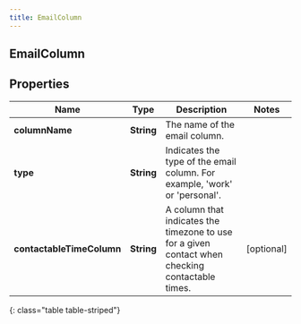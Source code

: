 ```yaml
---
title: EmailColumn
---
```

## EmailColumn

## Properties

|Name | Type | Description | Notes|
|------------ | ------------- | ------------- | -------------|
| **columnName** | **String** | The name of the email column. | |
| **type** | **String** | Indicates the type of the email column. For example, &#39;work&#39; or &#39;personal&#39;. | |
| **contactableTimeColumn** | **String** | A column that indicates the timezone to use for a given contact when checking contactable times. | [optional] |
{: class="table table-striped"}


